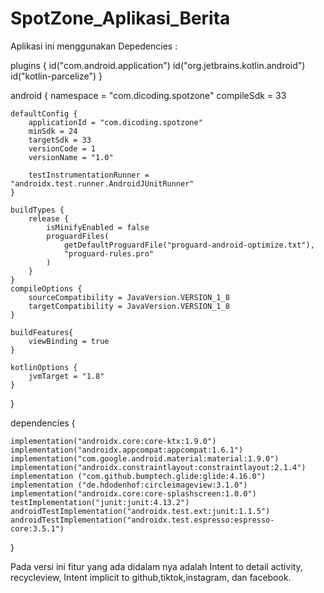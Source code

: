 # SpotZone_Aplikasi_Berita

Aplikasi ini menggunakan Depedencies : 


 plugins {
    id("com.android.application")
    id("org.jetbrains.kotlin.android")
    id("kotlin-parcelize")
}

android {
    namespace = "com.dicoding.spotzone"
    compileSdk = 33

    defaultConfig {
        applicationId = "com.dicoding.spotzone"
        minSdk = 24
        targetSdk = 33
        versionCode = 1
        versionName = "1.0"

        testInstrumentationRunner = "androidx.test.runner.AndroidJUnitRunner"
    }

    buildTypes {
        release {
            isMinifyEnabled = false
            proguardFiles(
                getDefaultProguardFile("proguard-android-optimize.txt"),
                "proguard-rules.pro"
            )
        }
    }
    compileOptions {
        sourceCompatibility = JavaVersion.VERSION_1_8
        targetCompatibility = JavaVersion.VERSION_1_8
    }

    buildFeatures{
        viewBinding = true
    }

    kotlinOptions {
        jvmTarget = "1.8"
    }
}

dependencies {

    implementation("androidx.core:core-ktx:1.9.0")
    implementation("androidx.appcompat:appcompat:1.6.1")
    implementation("com.google.android.material:material:1.9.0")
    implementation("androidx.constraintlayout:constraintlayout:2.1.4")
    implementation ("com.github.bumptech.glide:glide:4.16.0")
    implementation ("de.hdodenhof:circleimageview:3.1.0")
    implementation("androidx.core:core-splashscreen:1.0.0")
    testImplementation("junit:junit:4.13.2")
    androidTestImplementation("androidx.test.ext:junit:1.1.5")
    androidTestImplementation("androidx.test.espresso:espresso-core:3.5.1")
}


Pada versi ini fitur yang ada didalam nya adalah Intent to detail activity, recycleview, Intent implicit to github,tiktok,instagram, dan facebook.
